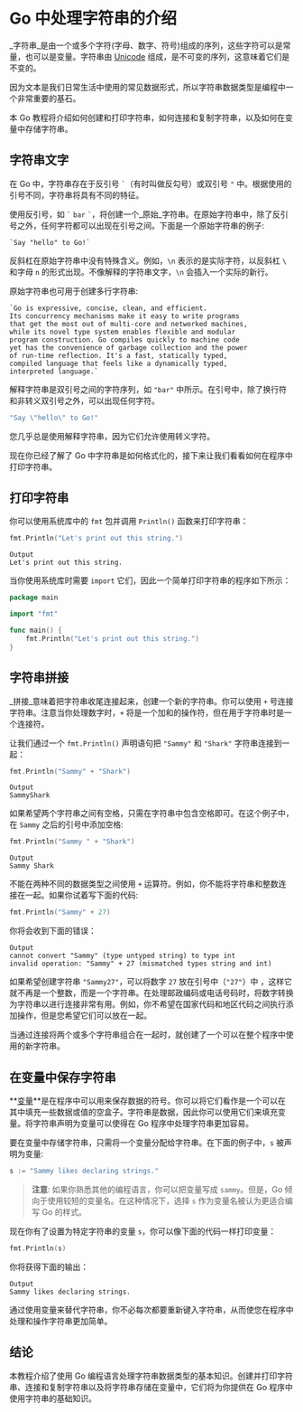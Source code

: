 # Go 中处理字符串的介绍

_字符串_是由一个或多个字符(字母、数字、符号)组成的序列，这些字符可以是常量，也可以是变量。字符串由 [Unicode](https://unicode.org) 组成，是不可变的序列，这意味着它们是不变的。

因为文本是我们日常生活中使用的常见数据形式，所以字符串数据类型是编程中一个非常重要的基石。

本 Go 教程将介绍如何创建和打印字符串，如何连接和复制字符串，以及如何在变量中存储字符串。

## 字符串文字

在 Go 中，字符串存在于反引号 `` ` ``（有时叫做反勾号）或双引号 `"` 中。根据使用的引号不同，字符串将具有不同的特征。

使用反引号，如 `` ` `` ```bar``` `` ` ``，将创建一个_原始_字符串。在原始字符串中，除了反引号之外，任何字符都可以出现在引号之间。下面是一个原始字符串的例子:

```
`Say "hello" to Go!`
```

反斜杠在原始字符串中没有特殊含义。例如，`\n` 表示的是实际字符，以反斜杠 `\` 和字母 `n` 的形式出现。不像解释的字符串文字，`\n` 会插入一个实际的新行。

原始字符串也可用于创建多行字符串:

```
`Go is expressive, concise, clean, and efficient.
Its concurrency mechanisms make it easy to write programs
that get the most out of multi-core and networked machines,
while its novel type system enables flexible and modular
program construction. Go compiles quickly to machine code
yet has the convenience of garbage collection and the power
of run-time reflection. It's a fast, statically typed,
compiled language that feels like a dynamically typed,
interpreted language.`
```

解释字符串是双引号之间的字符序列，如 `"bar"` 中所示。在引号中，除了换行符和非转义双引号之外，可以出现任何字符。

```go
"Say \"hello\" to Go!"
```

您几乎总是使用解释字符串，因为它们允许使用转义字符。

现在你已经了解了 Go 中字符串是如何格式化的，接下来让我们看看如何在程序中打印字符串。

## 打印字符串

你可以使用系统库中的 `fmt` 包并调用 `Println()` 函数来打印字符串：

```go
fmt.Println("Let's print out this string.")
```

```
Output
Let's print out this string.
```

当你使用系统库时需要 `import` 它们，因此一个简单打印字符串的程序如下所示：

```go
package main

import "fmt"

func main() {
	fmt.Println("Let's print out this string.")
}
```

## 字符串拼接

_拼接_意味着把字符串收尾连接起来，创建一个新的字符串。你可以使用 `+` 号连接字符串。注意当你处理数字时，`+` 将是一个加和的操作符，但在用于字符串时是一个连接符。

让我们通过一个 `fmt.Println()` 声明语句把 `"Sammy"` 和 `"Shark"` 字符串连接到一起：

```go
fmt.Println("Sammy" + "Shark")
```

```
Output
SammyShark
```

如果希望两个字符串之间有空格，只需在字符串中包含空格即可。在这个例子中，在 `Sammy` 之后的引号中添加空格:

```go
fmt.Println("Sammy " + "Shark")
```

```
Output
Sammy Shark
```

不能在两种不同的数据类型之间使用 `+` 运算符。例如，你不能将字符串和整数连接在一起。如果你试着写下面的代码:

```go
fmt.Println("Sammy" + 27)
```

你将会收到下面的错误：

```
Output
cannot convert "Sammy" (type untyped string) to type int
invalid operation: "Sammy" + 27 (mismatched types string and int)
```

如果希望创建字符串 `"Sammy27"`，可以将数字 `27` 放在引号中（`"27"`）中 ，这样它就不再是一个整数，而是一个字符串。在处理邮政编码或电话号码时，将数字转换为字符串以进行连接非常有用。例如，你不希望在国家代码和地区代码之间执行添加操作，但是您希望它们可以放在一起。

当通过连接将两个或多个字符串组合在一起时，就创建了一个可以在整个程序中使用的新字符串。

## 在变量中保存字符串 

**[变量](https://www.digitalocean.com/community/tutorials/how-to-use-variables-in-go)**是在程序中可以用来保存数据的符号。你可以将它们看作是一个可以在其中填充一些数据或值的空盒子。字符串是数据，因此你可以使用它们来填充变量。将字符串声明为变量可以使得在 Go 程序中处理字符串更加容易。

要在变量中存储字符串，只需将一个变量分配给字符串。在下面的例子中，`s` 被声明为变量:

```go
s := "Sammy likes declaring strings."
```

> **注意**: 如果你熟悉其他的编程语言，你可以把变量写成 `sammy`。但是，Go 倾向于使用较短的变量名。在这种情况下，选择 `s` 作为变量名被认为更适合编写 Go 的样式。

现在你有了设置为特定字符串的变量 `s`，你可以像下面的代码一样打印变量：

```go
fmt.Println(s)
```

你将获得下面的输出：

```
Output
Sammy likes declaring strings.
```

通过使用变量来替代字符串，你不必每次都要重新键入字符串，从而使您在程序中处理和操作字符串更加简单。

## 结论

本教程介绍了使用 Go 编程语言处理字符串数据类型的基本知识。创建并打印字符串、连接和复制字符串以及将字符串存储在变量中，它们将为你提供在 Go 程序中使用字符串的基础知识。
